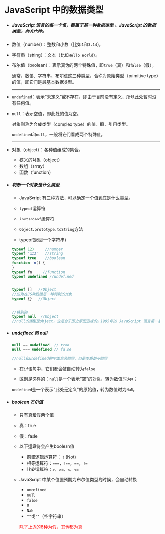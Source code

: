 # JavaScript 中的数据类型

*  ##### JavaScript 语言的每一个值，都属于某一种数据类型  。JavaScript 的数据类型，共有六种。 

  * 数值（number）：整数和小数（比如`1`和`3.14`）。

  * 字符串（string）：文本（比如`Hello World`）。

  * 布尔值（boolean）：表示真伪的两个特殊值，即`true`（真）和`false`（假）。

    通常，数值、字符串、布尔值这三种类型，合称为原始类型（primitive type）的值，即它们是最基本数据类型。

    ---

  * `undefined`：表示“未定义”或不存在，即由于目前没有定义，所以此处暂时没有任何值。

  * `null`：表示空值，即此处的值为空。

    对象则称为合成类型（complex type）的值，即，引用类型。

    `undefined`和`null`，一般将它们看成两个特殊值。 

    ---

  * 对象（object）：各种值组成的集合。

    * 狭义的对象（object）
    * 数组（array）
    * 函数（function）

* ##### 判断一个对象是什么类型

  *   JavaScript 有三种方法，可以确定一个值到底是什么类型。 
   *  `typeof`运算符
     *  `instanceof`运算符
     *  `Object.prototype.toString`方法
  
  * typeof(返回一个字符串)
  
  ```js
  typeof 123     //number
  typeof '123'   //string
  typeof true    //boolean
  function fn() {
  }
  typeof fn     //function
  typeof undefined //undefined
  
  
  typeof []   //Object
  //应为在JS种数组是一种特别的对象
  typeof {}   //Object
  
  
  //特别的
  typeof null  //Object
  //null的类型是object，这是由于历史原因造成的。1995年的 JavaScript 语言第一版，只设计了五种数据类型（对象、整数、浮点数、字符串和布尔值），没考虑null，只把它当作object的一种特殊值。后来null独立出来，作为一种单独的数据类型，为了兼容以前的代码，typeof null返回object就没法改变了
  ```
  
  

* ##### undefined 和 null

  ```js
  null == undefined  // true
  null === undefined // false
  
  //null和undefined的字面意思相同，但是本质却不相同
  ```

  *  在`if`语句中，它们都会被自动转为`false`

  *  区别是这样的：`null`是一个表示“空”的对象，转为数值时为`0`；

    `undefined`是一个表示"此处无定义"的原始值，转为数值时为`NaN`。  

* ##### boolean 布尔值

  * 只有真和假两个值

  * 真：true

  * 假：fasle

  * 以下运算符会产生boolean值

    * 前置逻辑运算符： `!` (Not)
    * 相等运算符：`===`，`!==`，`==`，`!=`
    * 比较运算符：`>`，`>=`，`<`，`<=`

  * JavaScript 中某个位置预期为布尔值类型的时候，会自动转换

    * `undefined`
    * `null`
    * `false`
    * `0`
    * `NaN`
    * `""`或`''`（空字符串）

    <font color='red'>除了上边的6种为假，其他都为真</font>

